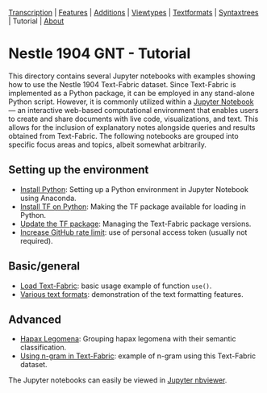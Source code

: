 <a name="start"></a>
<div class="hidden-content">
<a href="../transcription.md">Transcription</a> | <a href="../features/README.md#start">Features</a> | <a href="../additions/README.md#start">Additions</a> | <a href="../viewtypes.md#start">Viewtypes</a> | <a href="../textformats.md#start">Textformats</a> |  <a href="../syntaxtrees.md#start">Syntaxtrees</a> | Tutorial | <a href="../about.md#start">About</a>
</div>

# Nestle 1904 GNT - Tutorial

This directory contains several Jupyter notebooks with examples showing how to use the Nestle 1904 Text-Fabric dataset. Since Text-Fabric is implemented as a Python package, it can be employed in any stand-alone Python script. However, it is commonly utilized within a [Jupyter Notebook](https://jupyter.org) — an interactive web-based computational environment that enables users to create and share documents with live code, visualizations, and text. This allows for the inclusion of explanatory notes alongside queries and results obtained from Text-Fabric. The following notebooks are grouped into specific focus areas and topics, albeit somewhat arbitrarily.

## Setting up the environment

<ul>
    <li><a href="https://nbviewer.org/github/CenterBLC/N1904/tree/main/docs/tutorial/Install_Python.ipynb" target="_blank">Install Python</a>: Setting up a Python environment in Jupyter Notebook using Anaconda.</li>
    <li><a href="https://nbviewer.org/github/CenterBLC/N1904/tree/main/docs/tutorial/Install_Text-Fabric.ipynb" target="_blank">Install TF on Python</a>: Making the TF package available for loading in Python.</li>
    <li><a href="https://nbviewer.org/github/CenterBLC/N1904/tree/main/docs/tutorial/Update_Text-Fabric.ipynb" target="_blank">Update the TF package</a>: Managing the Text-Fabric package versions.</li>
    <li><a href="https://nbviewer.org/github/CenterBLC/N1904/tree/main/docs/tutorial/Increase_GitHub_rate_limit.ipynb" target="_blank">Increase GitHub rate limit</a>: use of personal access token (usually not required).</li>
</ul>

## Basic/general

<ul>
    <li><a href="https://nbviewer.org/github/CenterBLC/N1904/tree/main/docs/tutorial/Load_the_Text-Fabric_dataset.ipynb" target="_blank">Load Text-Fabric</a>: basic usage example of function <code>use()</code>.</li>
    <li><a href="https://nbviewer.org/github/CenterBLC/N1904/tree/main/docs/tutorial/various_text_formats.ipynb" target="_blank">Various text formats</a>: demonstration of the text formatting features.</li>
</ul>

## Advanced

<ul>
    <li><a href="https://nbviewer.org/github/CenterBLC/N1904/tree/main/docs/tutorial/hapax_legomena.ipynb" target="_blank">Hapax Legomena</a>: Grouping hapax legomena with their semantic classification.</li>
    <li><a href="https://nbviewer.org/github/CenterBLC/N1904/tree/main/docs/tutorial/using_n-gram_in_text-fabric.ipynb" target="_blank">Using n-gram in Text-Fabric</a>: example of n-gram using this Text-Fabric dataset.</li>
</ul>

The Jupyter notebooks can easily be viewed in [Jupyter nbviewer](https://nbviewer.org/github/CenterBLC/N1904/tree/main/docs/tutorial/).
